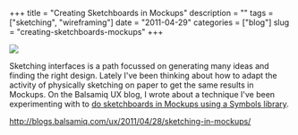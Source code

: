 +++
title = "Creating Sketchboards in Mockups"
description = ""
tags = ["sketching", "wireframing"]
date = "2011-04-29"
categories = ["blog"]
slug = "creating-sketchboards-mockups"
+++



  <div class="screenshot"><a href="http://blogs.balsamiq.com/ux/2011/04/28/sketching-in-mockups/"><img src="http://farm6.static.flickr.com/5023/5662073513_bbcd14948a_z.jpg" /></a></div>
<p>Sketching interfaces is a path focussed on generating many ideas and finding the right design. Lately I've been thinking about how to adapt the activity of physically sketching on paper to get the same results in Mockups. On the Balsamiq UX blog, I wrote about a technique I've been experimenting with to <a href="http://blogs.balsamiq.com/ux/2011/04/28/sketching-in-mockups/">do sketchboards in Mockups using a Symbols library</a>. </p>
    
  <a href="http://blogs.balsamiq.com/ux/2011/04/28/sketching-in-mockups/">http://blogs.balsamiq.com/ux/2011/04/28/sketching-in-mockups/</a>
